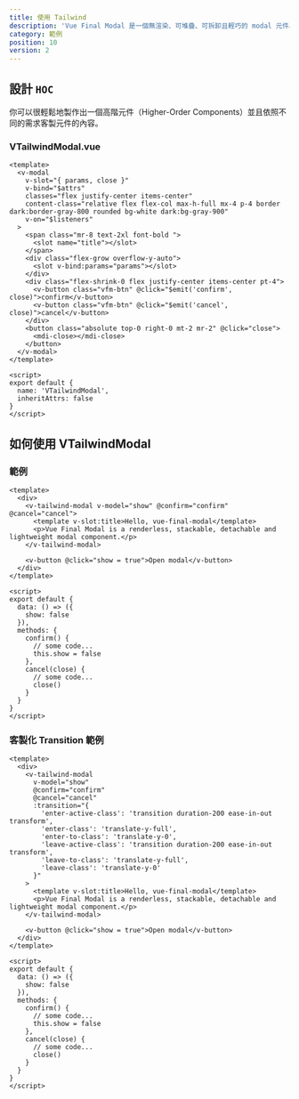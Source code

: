 ```yaml
---
title: 使用 Tailwind
description: 'Vue Final Modal 是一個無渲染、可堆疊、可拆卸且輕巧的 modal 元件。'
category: 範例
position: 10
version: 2
---
```


## 設計 `HOC`

<alert>

你可以很輕鬆地製作出一個高階元件（Higher-Order Components）並且依照不同的需求客製元件的內容。

</alert>

### VTailwindModal.vue

<sfc-view>

```vue
<template>
  <v-modal
    v-slot="{ params, close }"
    v-bind="$attrs"
    classes="flex justify-center items-center"
    content-class="relative flex flex-col max-h-full mx-4 p-4 border dark:border-gray-800 rounded bg-white dark:bg-gray-900"
    v-on="$listeners"
  >
    <span class="mr-8 text-2xl font-bold ">
      <slot name="title"></slot>
    </span>
    <div class="flex-grow overflow-y-auto">
      <slot v-bind:params="params"></slot>
    </div>
    <div class="flex-shrink-0 flex justify-center items-center pt-4">
      <v-button class="vfm-btn" @click="$emit('confirm', close)">confirm</v-button>
      <v-button class="vfm-btn" @click="$emit('cancel', close)">cancel</v-button>
    </div>
    <button class="absolute top-0 right-0 mt-2 mr-2" @click="close">
      <mdi-close></mdi-close>
    </button>
  </v-modal>
</template>
```

```vue
<script>
export default {
  name: 'VTailwindModal',
  inheritAttrs: false
}
</script>

```

</sfc-view>

## 如何使用 VTailwindModal

### 範例

<hoc-example-tailwind></hoc-example-tailwind>

<show-code class="pt-4">

```vue
<template>
  <div>
    <v-tailwind-modal v-model="show" @confirm="confirm" @cancel="cancel">
      <template v-slot:title>Hello, vue-final-modal</template>
      <p>Vue Final Modal is a renderless, stackable, detachable and lightweight modal component.</p>
    </v-tailwind-modal>

    <v-button @click="show = true">Open modal</v-button>
  </div>
</template>

<script>
export default {
  data: () => ({
    show: false
  }),
  methods: {
    confirm() {
      // some code...
      this.show = false
    },
    cancel(close) {
      // some code...
      close()
    }
  }
}
</script>
```

</show-code>

### 客製化 Transition 範例

<hoc-example-tailwind-custom-transition class="mb-4"></hoc-example-tailwind-custom-transition>

<sfc-view>

```vue
<template>
  <div>
    <v-tailwind-modal
      v-model="show"
      @confirm="confirm"
      @cancel="cancel"
      :transition="{
        'enter-active-class': 'transition duration-200 ease-in-out transform',
        'enter-class': 'translate-y-full',
        'enter-to-class': 'translate-y-0',
        'leave-active-class': 'transition duration-200 ease-in-out transform',
        'leave-to-class': 'translate-y-full',
        'leave-class': 'translate-y-0'
      }"
    >
      <template v-slot:title>Hello, vue-final-modal</template>
      <p>Vue Final Modal is a renderless, stackable, detachable and lightweight modal component.</p>
    </v-tailwind-modal>

    <v-button @click="show = true">Open modal</v-button>
  </div>
</template>
```
```vue
<script>
export default {
  data: () => ({
    show: false
  }),
  methods: {
    confirm() {
      // some code...
      this.show = false
    },
    cancel(close) {
      // some code...
      close()
    }
  }
}
</script>
```

</sfc-view>
